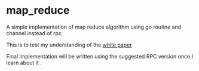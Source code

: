 # map_reduce
A simple implementation of map reduce algorithm using go routine and channel instead of rpc

This is to test my understanding of the [white paper](https://static.googleusercontent.com/media/research.google.com/en//archive/mapreduce-osdi04.pdf)

Final implementation will be written using the suggested RPC version once I learn about it .